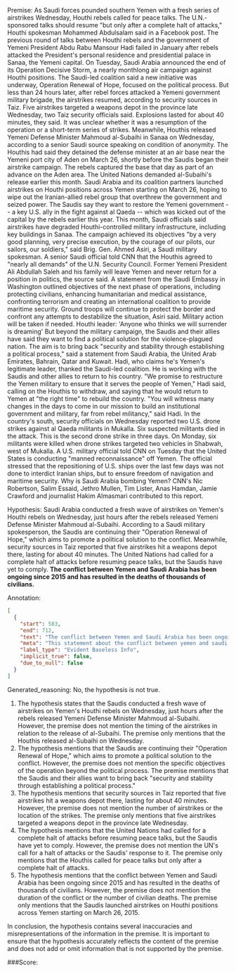 
Premise:
As Saudi forces pounded southern Yemen with a fresh series of airstrikes Wednesday, Houthi rebels called for peace talks. The U.N.-sponsored talks should resume "but only after a complete halt of attacks," Houthi spokesman Mohammed Abdulsalam said in a Facebook post. The previous round of talks between Houthi rebels and the government of Yemeni President Abdu Rabu Mansour Hadi failed in January after rebels attacked the President's personal residence and presidential palace in Sanaa, the Yemeni capital. On Tuesday, Saudi Arabia announced the end of its Operation Decisive Storm, a nearly monthlong air campaign against Houthi positions. The Saudi-led coalition said a new initiative was underway, Operation Renewal of Hope, focused on the political process. But less than 24 hours later, after rebel forces attacked a Yemeni government military brigade, the airstrikes resumed, according to security sources in Taiz. Five airstrikes targeted a weapons depot in the province late Wednesday, two Taiz security officials said. Explosions lasted for about 40 minutes, they said. It was unclear whether it was a resumption of the operation or a short-term series of strikes. Meanwhile, Houthis released Yemeni Defense Minister Mahmoud al-Subaihi in Sanaa on Wednesday, according to a senior Saudi source speaking on condition of anonymity. The Houthis had said they detained the defense minister at an air base near the Yemeni port city of Aden on March 26, shortly before the Saudis began their airstrike campaign. The rebels captured the base that day as part of an advance on the Aden area. The United Nations demanded al-Subaihi's release earlier this month. Saudi Arabia and its coalition partners launched airstrikes on Houthi positions across Yemen starting on March 26, hoping to wipe out the Iranian-allied rebel group that overthrew the government and seized power. The Saudis say they want to restore the Yemeni government -- a key U.S. ally in the fight against al Qaeda -- which was kicked out of the capital by the rebels earlier this year. This month, Saudi officials said airstrikes have degraded Houthi-controlled military infrastructure, including key buildings in Sanaa. The campaign achieved its objectives "by a very good planning, very precise execution, by the courage of our pilots, our sailors, our soldiers," said Brig. Gen. Ahmed Asiri, a Saudi military spokesman. A senior Saudi official told CNN that the Houthis agreed to "nearly all demands" of the U.N. Security Council. Former Yemeni President Ali Abdullah Saleh and his family will leave Yemen and never return for a position in politics, the source said. A statement from the Saudi Embassy in Washington outlined objectives of the next phase of operations, including protecting civilians, enhancing humanitarian and medical assistance, confronting terrorism and creating an international coalition to provide maritime security. Ground troops will continue to protect the border and confront any attempts to destabilize the situation, Asiri said. Military action will be taken if needed. Houthi leader: 'Anyone who thinks we will surrender is dreaming' But beyond the military campaign, the Saudis and their allies have said they want to find a political solution for the violence-plagued nation. The aim is to bring back "security and stability through establishing a political process," said a statement from Saudi Arabia, the United Arab Emirates, Bahrain, Qatar and Kuwait. Hadi, who claims he's Yemen's legitimate leader, thanked the Saudi-led coalition. He is working with the Saudis and other allies to return to his country. "We promise to restructure the Yemen military to ensure that it serves the people of Yemen," Hadi said, calling on the Houthis to withdraw, and saying that he would return to Yemen at "the right time" to rebuild the country. "You will witness many changes in the days to come in our mission to build an institutional government and military, far from rebel militancy," said Hadi. In the country's south, security officials on Wednesday reported two U.S. drone strikes against al Qaeda militants in Mukalla. Six suspected militants died in the attack. This is the second drone strike in three days. On Monday, six militants were killed when drone strikes targeted two vehicles in Shabwah, west of Mukalla. A U.S. military official told CNN on Tuesday that the United States is conducting "manned reconnaissance" off Yemen. The official stressed that the repositioning of U.S. ships over the last few days was not done to interdict Iranian ships, but to ensure freedom of navigation and maritime security. Why is Saudi Arabia bombing Yemen? CNN's Nic Robertson, Salim Essaid, Jethro Mullen, Tim Lister, Anas Hamdan, Jamie Crawford and journalist Hakim Almasmari contributed to this report.


Hypothesis:
Saudi Arabia conducted a fresh wave of airstrikes on Yemen's Houthi rebels on Wednesday, just hours after the rebels released Yemeni Defense Minister Mahmoud al-Subaihi. According to a Saudi military spokesperson, the Saudis are continuing their "Operation Renewal of Hope," which aims to promote a political solution to the conflict. Meanwhile, security sources in Taiz reported that five airstrikes hit a weapons depot there, lasting for about 40 minutes. The United Nations had called for a complete halt of attacks before resuming peace talks, but the Saudis have yet to comply. **The conflict between Yemen and Saudi Arabia has been ongoing since 2015 and has resulted in the deaths of thousands of civilians.**

Annotation:
```json
[
  {
    "start": 583,
    "end": 712,
    "text": "The conflict between Yemen and Saudi Arabia has been ongoing since 2015 and has resulted in the deaths of thousands of civilians.",
    "meta": "This statement about the conflict between yemen and saudi was not mentioned",
    "label_type": "Evident Baseless Info",
    "implicit_true": false,
    "due_to_null": false
  }
]
```

Generated_reasoning:
No, the hypothesis is not true.

1. The hypothesis states that the Saudis conducted a fresh wave of airstrikes on Yemen's Houthi rebels on Wednesday, just hours after the rebels released Yemeni Defense Minister Mahmoud al-Subaihi. However, the premise does not mention the timing of the airstrikes in relation to the release of al-Subaihi. The premise only mentions that the Houthis released al-Subaihi on Wednesday.
2. The hypothesis mentions that the Saudis are continuing their "Operation Renewal of Hope," which aims to promote a political solution to the conflict. However, the premise does not mention the specific objectives of the operation beyond the political process. The premise mentions that the Saudis and their allies want to bring back "security and stability through establishing a political process."
3. The hypothesis mentions that security sources in Taiz reported that five airstrikes hit a weapons depot there, lasting for about 40 minutes. However, the premise does not mention the number of airstrikes or the location of the strikes. The premise only mentions that five airstrikes targeted a weapons depot in the province late Wednesday.
4. The hypothesis mentions that the United Nations had called for a complete halt of attacks before resuming peace talks, but the Saudis have yet to comply. However, the premise does not mention the UN's call for a halt of attacks or the Saudis' response to it. The premise only mentions that the Houthis called for peace talks but only after a complete halt of attacks.
5. The hypothesis mentions that the conflict between Yemen and Saudi Arabia has been ongoing since 2015 and has resulted in the deaths of thousands of civilians. However, the premise does not mention the duration of the conflict or the number of civilian deaths. The premise only mentions that the Saudis launched airstrikes on Houthi positions across Yemen starting on March 26, 2015.

In conclusion, the hypothesis contains several inaccuracies and misrepresentations of the information in the premise. It is important to ensure that the hypothesis accurately reflects the content of the premise and does not add or omit information that is not supported by the premise.

###Score:
